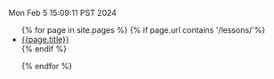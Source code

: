 Mon Feb  5 15:09:11 PST 2024



<ul>
{% for page in site.pages %}
	{% if  page.url contains '/lessons/'%}
	<li><a href="{{ site.baseurl }}{{page.url}}">{{page.title}}</a></li>	
	{% endif %}

{% endfor %}   
</ul>